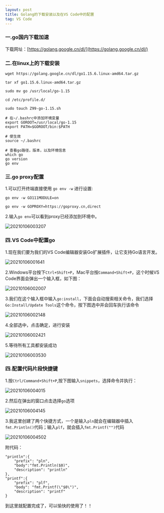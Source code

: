 ```yaml
---
layout: post
title: Golang的下载安装以及在VS Code中的配置
tag: VS Code
---
```


### 一.go国内下载加速

下载网址：[https://golang.google.cn/dl/](https://golang.google.cn/dl/)

### 二.在linux上的下载安装

    wget https://golang.google.cn/dl/go1.15.6.linux-amd64.tar.gz

    tar xf go1.15.6.linux-amd64.tar.gz

    sudo mv go /usr/local/go-1.15

    cd /etc/profile.d/

    sudo touch Z99-go-1.15.sh    

    # 在~/.bashrc中添加环境变量
    export GOROOT=/usr/local/go-1.15
    export PATH=$GOROOT/bin:$PATH

    # 使生效
    source ~/.bashrc

    # 查看go路径，版本，以及环境信息
    which go 
    go version
    go env

### 三.go proxy配置
1.可以打开终端直接使用 `go env -w` 进行设置:

    go env -w GO111MODULE=on

    go env -w GOPROXY=https://goproxy.cn,direct

2.输入`go env`可以看到proxy已经添加到环境中。

![20210106003207](https://cdn.jsdelivr.net/gh/luckykang/picture_bed/blogs_images/20210106003207.png)

### 四.VS Code中配置go

1.现在我们要为我们的VS Code编辑器安装Go扩展插件，让它支持Go语言开发。

![20210106001641](https://cdn.jsdelivr.net/gh/luckykang/picture_bed/blogs_images/20210106001641.png)

2.Windows平台按下`Ctrl+Shift+P`，Mac平台按`Command+Shift+P`，这个时候VS Code界面会弹出一个输入框，如下图：

![20210106002007](https://cdn.jsdelivr.net/gh/luckykang/picture_bed/blogs_images/20210106002007.png)

3.我们在这个输入框中输入`go:install`，下面会自动搜索相关命令，我们选择 `Go:Install/Update Tools`这个命令，按下图选中并会回车执行该命令

![20210106002148](https://cdn.jsdelivr.net/gh/luckykang/picture_bed/blogs_images/20210106002148.png)

4.全部选中，点击确定，进行安装

![20210106002421](https://cdn.jsdelivr.net/gh/luckykang/picture_bed/blogs_images/20210106002421.png)

5.等待所有工具都安装成功

![20210106003530](https://cdn.jsdelivr.net/gh/luckykang/picture_bed/blogs_images/20210106003530.png)

### 四.配置代码片段快捷键

1.按`Ctrl/Command+Shift+P`,按下图输入`snippets`，选择命令并执行：

![20210106004015](https://cdn.jsdelivr.net/gh/luckykang/picture_bed/blogs_images/20210106004015.png)

2.然后在弹出的窗口点击选择`go`选项

![20210106004145](https://cdn.jsdelivr.net/gh/luckykang/picture_bed/blogs_images/20210106004145.png)

3.我这里创建了两个快捷方式，一个是输入`pln`就会在编辑器中插入`fmt.Println()`代码；输入`plf`，就会插入`fmt.Printf("")`代码

![![20210106004502](httpscdn.jsdelivr.netghluckykangpicture_bedblogs_images20210106004502.png)](https://cdn.jsdelivr.net/gh/luckykang/picture_bed/blogs_images/![20210106004502](httpscdn.jsdelivr.netghluckykangpicture_bedblogs_images20210106004502.png).png)

附代码：

    "println":{
        "prefix": "pln",
        "body":"fmt.Println($0)",
        "description": "println"
    },
    "printf":{
        "prefix": "plf",
        "body": "fmt.Printf(\"$0\")",
        "description": "printf"
    }

到这里就配置完成了，可以愉快的使用了！！